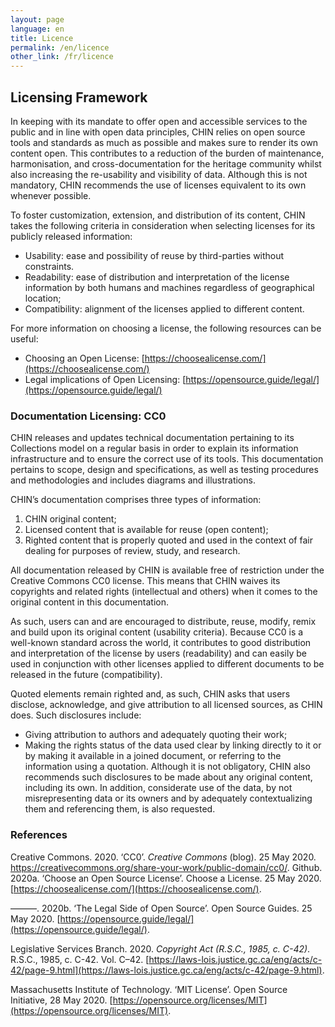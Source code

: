 ```yaml
---
layout: page
language: en
title: Licence
permalink: /en/licence
other_link: /fr/licence
---
```


## Licensing Framework

In keeping with its mandate to offer open and accessible services to the public and in line with open data principles, CHIN relies on open source tools and standards as much as possible and makes sure to render its own content open. This contributes to a reduction of the burden of maintenance, harmonisation, and cross-documentation for the heritage community whilst also increasing the re-usability and visibility of data. Although this is not mandatory, CHIN recommends the use of licenses equivalent to its own whenever possible. 

To foster customization, extension, and distribution of its content, CHIN takes the following criteria in consideration when selecting licenses for its publicly released information: 
- Usability: ease and possibility of reuse by third-parties without constraints.
- Readability: ease of distribution and interpretation of the license information by both humans and machines regardless of geographical location; 
- Compatibility: alignment of the licenses applied to different content. 

For more information on choosing a license, the following resources can be useful: 
- Choosing an Open License: [https://choosealicense.com/](https://choosealicense.com/)
- Legal implications of Open Licensing: [https://opensource.guide/legal/](https://opensource.guide/legal/)

### Documentation Licensing: CC0

CHIN releases and updates technical documentation pertaining to its Collections model on a regular basis in order to explain its information infrastructure and to ensure the correct use of its tools. This documentation pertains to scope, design and specifications, as well as testing procedures and methodologies and includes diagrams and illustrations. 

CHIN’s documentation comprises three types of information: 
1. CHIN original content;
2. Licensed content that is available for reuse (open content); 
3. Righted content that is properly quoted and used in the context of fair dealing for purposes of review, study, and research. 

All documentation released by CHIN is available free of restriction under the Creative Commons CC0 license. This means that CHIN waives its copyrights and related rights (intellectual and others) when it comes to the original content in this documentation. 

As such, users can and are encouraged to distribute, reuse, modify, remix and build upon its original content (usability criteria). Because CC0 is a well-known standard across the world, it contributes to good distribution and interpretation of the license by users (readability) and can easily be used in conjunction with other licenses applied to different documents to be released in the future (compatibility). 

Quoted elements remain righted and, as such, CHIN asks that users disclose, acknowledge, and give attribution to all licensed sources, as CHIN does. Such disclosures include: 
- Giving attribution to authors and adequately quoting their work; 
- Making the rights status of the data used clear by linking directly to it or by making it available in a joined document, or referring to the information using a quotation.
Although it is not obligatory, CHIN also recommends such disclosures to be made about any original content, including its own. In addition, considerate use of the data, by not misrepresenting data or its owners and by adequately contextualizing them and referencing them, is also requested. 

### References
Creative Commons. 2020. ‘CC0’. *Creative Commons* (blog). 25 May 2020. https://creativecommons.org/share-your-work/public-domain/cc0/.
Github. 2020a. ‘Choose an Open Source License’. Choose a License. 25 May 2020. [https://choosealicense.com/](https://choosealicense.com/).

———. 2020b. ‘The Legal Side of Open Source’. Open Source Guides. 25 May 2020. [https://opensource.guide/legal/](https://opensource.guide/legal/).

Legislative Services Branch. 2020. *Copyright Act (R.S.C., 1985, c. C-42)*. R.S.C., 1985, c. C-42. Vol. C–42. [https://laws-lois.justice.gc.ca/eng/acts/c-42/page-9.html](https://laws-lois.justice.gc.ca/eng/acts/c-42/page-9.html).

Massachusetts Institute of Technology. ‘MIT License’. Open Source Initiative, 28 May 2020. [https://opensource.org/licenses/MIT](https://opensource.org/licenses/MIT).

